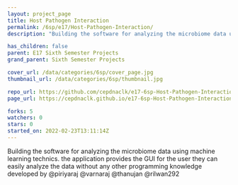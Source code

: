 ```yaml
---
layout: project_page
title: Host Pathogen Interaction
permalink: /6sp/e17/Host-Pathogen-Interaction/
description: "Building the software for analyzing the microbiome data using machine learning technics. the application provides the GUI for the user they can easily analyze the data without any other programming knowledge developed by  @piriyaraj @varnaraj @thanujan @rilwan292"

has_children: false
parent: E17 Sixth Semester Projects
grand_parent: Sixth Semester Projects

cover_url: /data/categories/6sp/cover_page.jpg
thumbnail_url: /data/categories/6sp/thumbnail.jpg

repo_url: https://github.com/cepdnaclk/e17-6sp-Host-Pathogen-Interaction
page_url: https://cepdnaclk.github.io/e17-6sp-Host-Pathogen-Interaction

forks: 5
watchers: 0
stars: 0
started_on: 2022-02-23T13:11:14Z
---
```

Building the software for analyzing the microbiome data using machine learning technics. the application provides the GUI for the user they can easily analyze the data without any other programming knowledge developed by  @piriyaraj @varnaraj @thanujan @rilwan292


